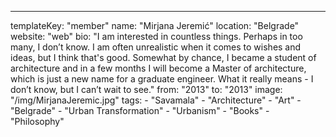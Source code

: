 ---
  templateKey: "member"
  name: "Mirjana Jeremić"
  location: "Belgrade"
  website: "web"
  bio: "I am interested in countless things. Perhaps in too many, I don’t know. I am often unrealistic when it comes to wishes and ideas, but I think that's good. Somewhat by chance, I became a student of architecture and in a few months I will become a Master of architecture, which is just a new name for a graduate engineer. What it really means - I don’t know, but I can’t wait to see."
  from: "2013"
  to: "2013"
  image: "/img/MirjanaJeremic.jpg"
  tags: 
    - "Savamala"
    - "Architecture"
    - "Art"
    - "Belgrade"
    - "Urban Transformation"
    - "Urbanism"
    - "Books"
    - "Philosophy"
